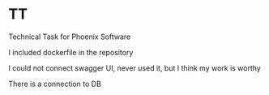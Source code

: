# TT
Technical Task for Phoenix Software

I included dockerfile in the repository

I could not connect swagger UI, never used it, but I think my work is worthy

There is a connection to DB

